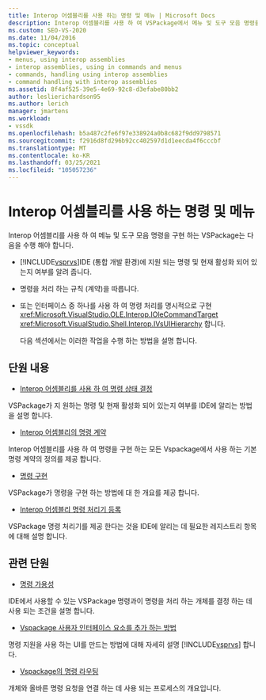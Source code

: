```yaml
---
title: Interop 어셈블리를 사용 하는 명령 및 메뉴 | Microsoft Docs
description: Interop 어셈블리를 사용 하 여 VSPackage에서 메뉴 및 도구 모음 명령을 구현할 때 완료 해야 하는 작업에 대해 알아봅니다.
ms.custom: SEO-VS-2020
ms.date: 11/04/2016
ms.topic: conceptual
helpviewer_keywords:
- menus, using interop assemblies
- interop assemblies, using in commands and menus
- commands, handling using interop assemblies
- command handling with interop assemblies
ms.assetid: 8f4af525-39e5-4e69-92c8-d3efabe80bb2
author: leslierichardson95
ms.author: lerich
manager: jmartens
ms.workload:
- vssdk
ms.openlocfilehash: b5a487c2fe6f97e338924a0b8c682f9dd9798571
ms.sourcegitcommit: f2916d8fd296b92cc402597d1d1eecda4f6cccbf
ms.translationtype: MT
ms.contentlocale: ko-KR
ms.lasthandoff: 03/25/2021
ms.locfileid: "105057236"
---
```

# <a name="commands-and-menus-that-use-interop-assemblies"></a>Interop 어셈블리를 사용 하는 명령 및 메뉴
Interop 어셈블리를 사용 하 여 메뉴 및 도구 모음 명령을 구현 하는 VSPackage는 다음을 수행 해야 합니다.

- [!INCLUDE[vsprvs](../../code-quality/includes/vsprvs_md.md)]IDE (통합 개발 환경)에 지원 되는 명령 및 현재 활성화 되어 있는지 여부를 알려 줍니다.

- 명령을 처리 하는 규칙 (계약)을 따릅니다.

- 또는 인터페이스 중 하나를 사용 하 여 명령 처리를 명시적으로 구현 <xref:Microsoft.VisualStudio.OLE.Interop.IOleCommandTarget> <xref:Microsoft.VisualStudio.Shell.Interop.IVsUIHierarchy> 합니다.

  다음 섹션에서는 이러한 작업을 수행 하는 방법을 설명 합니다.

## <a name="in-this-section"></a>단원 내용
- [Interop 어셈블리를 사용 하 여 명령 상태 결정](../../extensibility/internals/determining-command-status-by-using-interop-assemblies.md)

 VSPackage가 지 원하는 명령 및 현재 활성화 되어 있는지 여부를 IDE에 알리는 방법을 설명 합니다.

- [Interop 어셈블리의 명령 계약](../../extensibility/internals/command-contracts-in-interop-assemblies.md)

 Interop 어셈블리를 사용 하 여 명령을 구현 하는 모든 Vspackage에서 사용 하는 기본 명령 계약의 정의를 제공 합니다.

- [명령 구현](../../extensibility/internals/command-implementation.md)

 VSPackage가 명령을 구현 하는 방법에 대 한 개요를 제공 합니다.

- [Interop 어셈블리 명령 처리기 등록](../../extensibility/internals/registering-interop-assembly-command-handlers.md)

 VSPackage 명령 처리기를 제공 한다는 것을 IDE에 알리는 데 필요한 레지스트리 항목에 대해 설명 합니다.

## <a name="related-sections"></a>관련 단원
- [명령 가용성](../../extensibility/internals/command-availability.md)

 IDE에서 사용할 수 있는 VSPackage 명령과이 명령을 처리 하는 개체를 결정 하는 데 사용 되는 조건을 설명 합니다.

- [Vspackage 사용자 인터페이스 요소를 추가 하는 방법](../../extensibility/internals/how-vspackages-add-user-interface-elements.md)

 명령 지원을 사용 하는 UI를 만드는 방법에 대해 자세히 설명 [!INCLUDE[vsprvs](../../code-quality/includes/vsprvs_md.md)] 합니다.

- [Vspackage의 명령 라우팅](../../extensibility/internals/command-routing-in-vspackages.md)

 개체와 올바른 명령 요청을 연결 하는 데 사용 되는 프로세스의 개요입니다.
